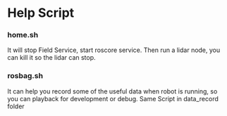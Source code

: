 # Help Script
### home.sh
It will stop Field Service, start roscore service. Then run a lidar node, you can kill it so the lidar can stop.
### rosbag.sh
It can help you record some of the useful data when robot is running, so you can playback for development or debug. Same Script in data_record folder